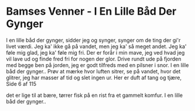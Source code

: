 # Bamses Venner - I En Lille Båd Der Gynger


I en lille båd der gynger,
sidder jeg og synger,
synger om de ting der gi'r livet værdi.
Jeg ka' ikke gå på vandet,
men jeg ka' så meget andet.
Jeg ka' føle mig glad, jeg ka' føle mig fri.
Der er forår i min mave,
jeg ved hvad jeg vil lave
ud og finde fred fri for nogen der glor.
Drive rundt ude på fjorden
med begge ben på jorden,
jeg er godt tilfreds med en pilsner i snor.
I en lille båd der gynger..
Prøv at mærke hvor luften sitrer,
se på vandet, hvor det glitrer,
jeg har masser af tid og slet ingen ur.
Her er duft af tang og tjære,
Side 6 af 115

det er lige til at bære,
tørrer fisk på en rist fra et gammelt komfur.
I en lille båd der gynger..
